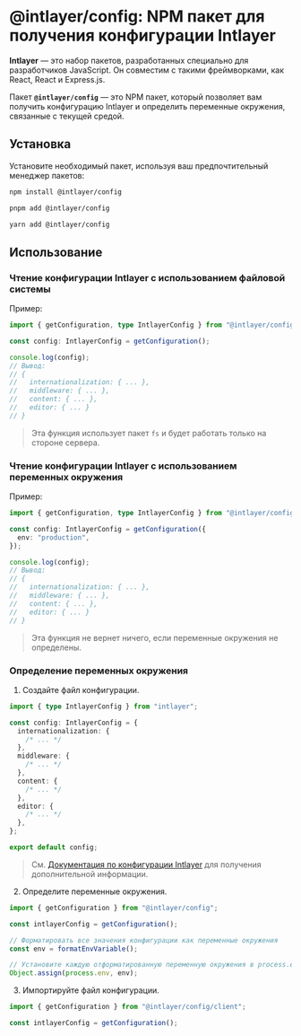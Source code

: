 # @intlayer/config: NPM пакет для получения конфигурации Intlayer

**Intlayer** — это набор пакетов, разработанных специально для разработчиков JavaScript. Он совместим с такими фреймворками, как React, React и Express.js.

Пакет **`@intlayer/config`** — это NPM пакет, который позволяет вам получить конфигурацию Intlayer и определить переменные окружения, связанные с текущей средой.

## Установка

Установите необходимый пакет, используя ваш предпочтительный менеджер пакетов:

```bash packageManager="npm"
npm install @intlayer/config
```

```bash packageManager="pnpm"
pnpm add @intlayer/config
```

```bash packageManager="yarn"
yarn add @intlayer/config
```

## Использование

### Чтение конфигурации Intlayer с использованием файловой системы

Пример:

```ts
import { getConfiguration, type IntlayerConfig } from "@intlayer/config";

const config: IntlayerConfig = getConfiguration();

console.log(config);
// Вывод:
// {
//   internationalization: { ... },
//   middleware: { ... },
//   content: { ... },
//   editor: { ... }
// }
```

> Эта функция использует пакет `fs` и будет работать только на стороне сервера.

### Чтение конфигурации Intlayer с использованием переменных окружения

Пример:

```ts
import { getConfiguration, type IntlayerConfig } from "@intlayer/config/client";

const config: IntlayerConfig = getConfiguration({
  env: "production",
});

console.log(config);
// Вывод:
// {
//   internationalization: { ... },
//   middleware: { ... },
//   content: { ... },
//   editor: { ... }
// }
```

> Эта функция не вернет ничего, если переменные окружения не определены.

### Определение переменных окружения

1. Создайте файл конфигурации.

```ts fileName="intlayer.config.ts"
import { type IntlayerConfig } from "intlayer";

const config: IntlayerConfig = {
  internationalization: {
    /* ... */
  },
  middleware: {
    /* ... */
  },
  content: {
    /* ... */
  },
  editor: {
    /* ... */
  },
};

export default config;
```

> См. [Документация по конфигурации Intlayer](https://github.com/aymericzip/intlayer/blob/main/docs/ru/configuration.md) для получения дополнительной информации.

2. Определите переменные окружения.

```ts
import { getConfiguration } from "@intlayer/config";

const intlayerConfig = getConfiguration();

// Форматировать все значения конфигурации как переменные окружения
const env = formatEnvVariable();

// Установите каждую отформатированную переменную окружения в process.env
Object.assign(process.env, env);
```

3. Импортируйте файл конфигурации.

```ts
import { getConfiguration } from "@intlayer/config/client";

const intlayerConfig = getConfiguration();
```
